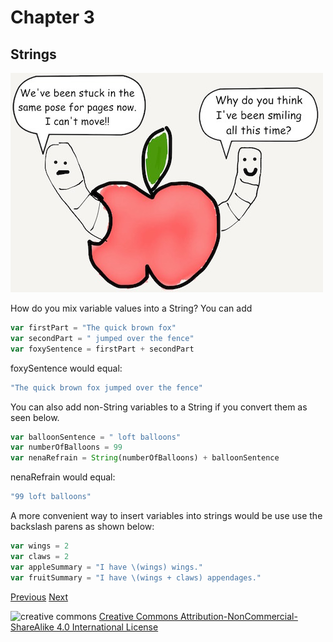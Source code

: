 # Chapter 3
## Strings

![dissection](images/worm_stuck.jpg)

How do you mix variable values into a String? You can add

```javascript
var firstPart = "The quick brown fox"
var secondPart = " jumped over the fence"
var foxySentence = firstPart + secondPart
```

foxySentence would equal:

```javascript
"The quick brown fox jumped over the fence"
```

You can also add non-String variables to a String if you convert them as seen
below.

```javascript
var balloonSentence = " loft balloons"
var numberOfBalloons = 99
var nenaRefrain = String(numberOfBalloons) + balloonSentence
```

nenaRefrain would equal:

```javascript
"99 loft balloons"
```

A more convenient way to insert variables into strings would be use use the backslash parens as shown below:

```javascript
var wings = 2
var claws = 2
var appleSummary = "I have \(wings) wings."
var fruitSummary = "I have \(wings + claws) appendages."
```

[Previous](02.md) [Next](03.md)

![creative commons](https://i.creativecommons.org/l/by-nc-sa/4.0/88x31.png)
[Creative Commons Attribution-NonCommercial-ShareAlike 4.0 International License](http://creativecommons.org/licenses/by-nc-sa/4.0/)
